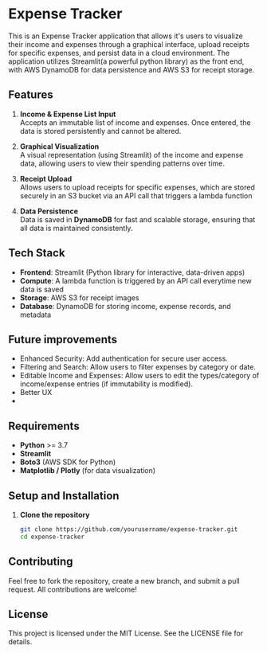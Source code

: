# Expense Tracker

This is an Expense Tracker application that allows it's users to visualize their income and expenses through a graphical interface, upload receipts for specific expenses, and persist data in a cloud environment. The application utilizes Streamlit(a powerful python library) as the front end, with AWS DynamoDB for data persistence and AWS S3 for receipt storage.

## Features

1. **Income & Expense List Input**  
   Accepts an immutable list of income and expenses. Once entered, the data is stored persistently and cannot be altered.

2. **Graphical Visualization**  
   A visual representation (using Streamlit) of the income and expense data, allowing users to view their spending patterns over time.

3. **Receipt Upload**  
   Allows users to upload receipts for specific expenses, which are stored securely in an S3 bucket via an API call that triggers a lambda function

4. **Data Persistence**  
   Data is saved in **DynamoDB** for fast and scalable storage, ensuring that all data is maintained consistently.

## Tech Stack

- **Frontend**: Streamlit (Python library for interactive, data-driven apps)
- **Compute**: A lambda function is triggered by an API call everytime new data is saved
- **Storage**: AWS S3 for receipt images
- **Database**: DynamoDB for storing income, expense records, and metadata

## Future improvements

- Enhanced Security: Add authentication for secure user access.
- Filtering and Search: Allow users to filter expenses by category or date.
- Editable Income and Expenses: Allow users to edit the types/category of income/expense entries (if immutability is modified).
- Better UX
- 


## Requirements

- **Python** >= 3.7
- **Streamlit**
- **Boto3** (AWS SDK for Python)
- **Matplotlib / Plotly** (for data visualization)

## Setup and Installation

1. **Clone the repository**

   ```bash
   git clone https://github.com/yourusername/expense-tracker.git
   cd expense-tracker


## Contributing

Feel free to fork the repository, create a new branch, and submit a pull request. All contributions are welcome!


## License

This project is licensed under the MIT License. See the LICENSE file for details.
